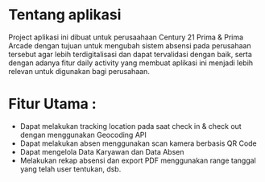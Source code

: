 # Tentang aplikasi
Project aplikasi ini dibuat untuk perusaahaan Century 21 Prima & Prima Arcade dengan tujuan untuk mengubah sistem absensi pada perusahaan tersebut agar lebih terdigitalisasi dan dapat tervalidasi dengan baik, serta dengan adanya fitur daily activity yang membuat aplikasi ini menjadi lebih relevan untuk digunakan bagi perusahaan.

# Fitur Utama : 
- Dapat melakukan tracking location pada saat check in & check out dengan menggunakan Geocoding API
- Dapat melakukan absen menggunakan scan kamera berbasis QR Code
- Dapat mengelola Data Karyawan dan Data Absen
- Melakukan rekap absensi dan export PDF menggunakan range tanggal yang telah user tentukan, dsb.
